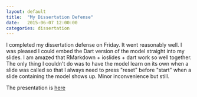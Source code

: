 ```yaml
---
layout: default
title:  "My Dissertation Defense"
date:   2015-06-07 12:00:00
categories: dissertation
--- 
```


I completed my dissertation defense on Friday. It went reasonably well. I was pleased I could embed the Dart version of the model straight into my slides. I am amazed that RMarkdown + ioslides + dart work so well together. The only thing I couldn't do was to have the model learn on its own when a slide was called so that I always need to press "reset" before "start" when a slide containing the model shows up. Minor inconvenience but still.

The presentation is [here](http://carrknight.github.io/assets/defense/presentation.html)

